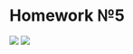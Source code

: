 # Homework №5
![](https://i.ibb.co/K7cdDsB/6.png)
![](https://i.ibb.co/bKZyNgF/photo5390969175742197040.jpg)
![]()
